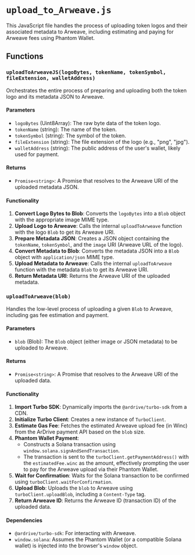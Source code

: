 # `upload_to_Arweave.js`

This JavaScript file handles the process of uploading token logos and their associated metadata to Arweave, including estimating and paying for Arweave fees using Phantom Wallet.

## Functions

### `uploadToArweaveJS(logoBytes, tokenName, tokenSymbol, fileExtension, walletAddress)`

Orchestrates the entire process of preparing and uploading both the token logo and its metadata JSON to Arweave.

#### Parameters

* `logoBytes` (Uint8Array): The raw byte data of the token logo.
* `tokenName` (string): The name of the token.
* `tokenSymbol` (string): The symbol of the token.
* `fileExtension` (string): The file extension of the logo (e.g., "png", "jpg").
* `walletAddress` (string): The public address of the user's wallet, likely used for payment.

#### Returns

* `Promise<string>`: A Promise that resolves to the Arweave URI of the uploaded metadata JSON.

#### Functionality

1.  **Convert Logo Bytes to Blob**: Converts the `logoBytes` into a `Blob` object with the appropriate image MIME type.
2.  **Upload Logo to Arweave**: Calls the internal `uploadToArweave` function with the logo `Blob` to get its Arweave URI.
3.  **Prepare Metadata JSON**: Creates a JSON object containing the `tokenName`, `tokenSymbol`, and the `image` URI (Arweave URL of the logo).
4.  **Convert Metadata to Blob**: Converts the metadata JSON into a `Blob` object with `application/json` MIME type.
5.  **Upload Metadata to Arweave**: Calls the internal `uploadToArweave` function with the metadata `Blob` to get its Arweave URI.
6.  **Return Metadata URI**: Returns the Arweave URI of the uploaded metadata.

### `uploadToArweave(blob)`

Handles the low-level process of uploading a given `Blob` to Arweave, including gas fee estimation and payment.

#### Parameters

* `blob` (Blob): The `Blob` object (either image or JSON metadata) to be uploaded to Arweave.

#### Returns

* `Promise<string>`: A Promise that resolves to the Arweave URI of the uploaded data.

#### Functionality

1.  **Import Turbo SDK**: Dynamically imports the `@ardrive/turbo-sdk` from a CDN.
2.  **Initialize Turbo Client**: Creates a new instance of `TurboClient`.
3.  **Estimate Gas Fee**: Fetches the estimated Arweave upload fee (in Winc) from the ArDrive payment API based on the `blob` size.
4.  **Phantom Wallet Payment**:
    * Constructs a Solana transaction using `window.solana.signAndSendTransaction`.
    * The transaction is sent to the `turboClient.getPaymentAddress()` with the `estimatedFee.winc` as the amount, effectively prompting the user to pay for the Arweave upload via their Phantom Wallet.
5.  **Wait for Confirmation**: Waits for the Solana transaction to be confirmed using `turboClient.waitForConfirmation`.
6.  **Upload Blob**: Uploads the `blob` to Arweave using `turboClient.uploadBlob`, including a `Content-Type` tag.
7.  **Return Arweave ID**: Returns the Arweave ID (transaction ID) of the uploaded data.

#### Dependencies

* `@ardrive/turbo-sdk`: For interacting with Arweave.
* `window.solana`: Assumes the Phantom Wallet (or a compatible Solana wallet) is injected into the browser's `window` object.